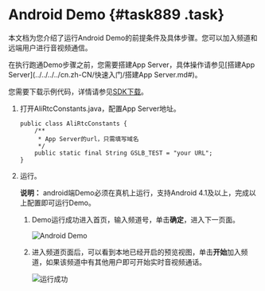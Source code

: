 # Android Demo {#task889 .task}

本文档为您介绍了运行Android Demo的前提条件及具体步骤。您可以加入频道和远端用户进行音视频通信。

在执行跑通Demo步骤之前，您需要搭建App Server，具体操作请参见[搭建App Server](../../../../cn.zh-CN/快速入门/搭建App Server.md#)。

您需要下载示例代码，详情请参见[SDK下载](../../../../cn.zh-CN/SDK参考/SDK下载.md#khd_sdk_1)。

1.  打开AliRtcConstants.java，配置App Server地址。 

    ``` {#codeblock_wif_26d_361 .language-java}
    public class AliRtcConstants {
        /**
         * App Server的url，只需填写域名
         */
        public static final String GSLB_TEST = "your URL";
    }
    ```

2.  运行。 

    **说明：** android端Demo必须在真机上运行，支持Android 4.1及以上，完成以上配置即可运行Demo。

    1.  Demo运行成功进入首页，输入频道号，单击**确定**，进入下一页面。 

        ![Android Demo](http://static-aliyun-doc.oss-cn-hangzhou.aliyuncs.com/assets/img/170945/156636983349548_zh-CN.png)

    2.  进入频道页面后，可以看到本地已经开启的预览视图，单击**开始**加入频道，如果该频道中有其他用户即可开始实时音视频通话。 

        ![运行成功](http://static-aliyun-doc.oss-cn-hangzhou.aliyuncs.com/assets/img/170945/156636983349549_zh-CN.png)


